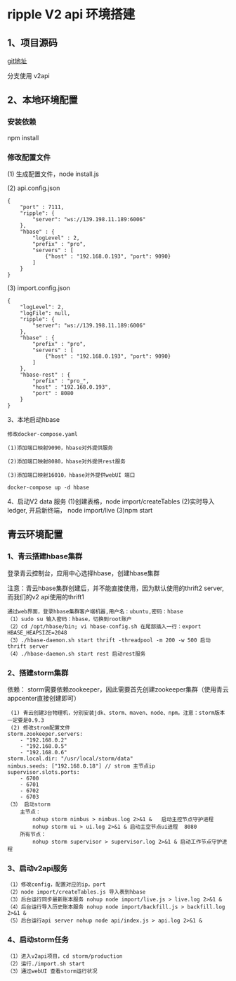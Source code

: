 # ripple V2 api 环境搭建

## 1、项目源码

 [git地址](https://github.com/peersafe/rippled-historical-database) 
 
 分支使用 v2api
 
## 2、本地环境配置

### 安装依赖
npm install

### 修改配置文件
(1) 生成配置文件，node install.js

(2) api.config.json

```
{
	"port" : 7111,
	"ripple": {
		"server": "ws://139.198.11.189:6006"
	},
	"hbase" : {
		"logLevel" : 2,
		"prefix" : "pro",
		"servers" : [
			{"host" : "192.168.0.193", "port": 9090}
		]
	}
}
```

(3) import.config.json

```
{
	"logLevel": 2,
	"logFile": null,
	"ripple": {
		"server": "ws://139.198.11.189:6006"
	},
	"hbase" : {
		"prefix" : "pro",
		"servers" : [
			{"host" : "192.168.0.193", "port": 9090}
		]
	},
	"hbase-rest" : {
		"prefix" : "pro_",
		"host" : "192.168.0.193",
		"port" : 8080
	}
}
```

3、本地启动hbase

```
修改docker-compose.yaml

(1)添加端口映射9090，hbase对外提供服务

(2)添加端口映射8080，hbase对外提供rest服务

(3)添加端口映射16010，hbase对外提供webUI 端口

docker-compose up -d hbase
```

4、启动V2 data 服务
(1)创建表格，node import/createTables
(2)实时导入ledger, 开启新终端， node import/live
(3)npm start
 
## 青云环境配置

### 1、青云搭建hbase集群

登录青云控制台，应用中心选择hbase，创建hbase集群


注意：青云hbase集群创建后，并不能直接使用，因为默认使用的thrift2 server, 而我们的v2 api使用的thrift1

```
通过web界面，登录hbase集群客户端机器,用户名：ubuntu,密码：hbase
（1）sudo su 输入密码：hbase，切换到root账户
（2）cd /opt/hbase/bin; vi hbase-config.sh 在尾部插入一行：export HBASE_HEAPSIZE=2048
（3）./hbase-daemon.sh start thrift -threadpool -m 200 -w 500 启动thrift server
（4）./hbase-daemon.sh start rest 启动rest服务
```
### 2、搭建storm集群

依赖： storm需要依赖zookeeper，因此需要首先创建zookeeper集群（使用青云appcenter直接创建即可）

```
 (1) 青云创建3台物理机，分别安装jdk、storm、maven、node、npm。注意：storm版本一定要是0.9.3
 (2) 修改strom配置文件
storm.zookeeper.servers:
	- "192.168.0.2"
	- "192.168.0.5"
	- "192.168.0.6"
storm.local.dir: "/usr/local/storm/data"
nimbus.seeds: ["192.168.0.18"] // strom 主节点ip
supervisor.slots.ports:
	- 6700
	- 6701
	- 6702
	- 6703
（3） 启动storm
	主节点：
		nohup storm nimbus > nimbus.log 2>&1 &   启动主控节点守护进程
		nohup storm ui > ui.log 2>&1 & 启动主空节点ui进程  8080
	所有节点：
		nohup storm supervisor > supervisor.log 2>&1 & 启动工作节点守护进程
```

### 3、启动v2api服务

```
（1）修改config，配置对应的ip，port
（2）node import/createTables.js 导入表到hbase
（3）后台运行同步最新账本服务 nohup node import/live.js > live.log 2>&1 &
（4）后台运行导入历史账本服务 nohup node import/backfill.js > backfill.log 2>&1 &
（5）后台运行api server nohup node api/index.js > api.log 2>&1 &
```

### 4、启动storm任务

```
（1）进入v2api项目，cd storm/production
（2）运行./import.sh start
（3）通过webUI 查看storm运行状况
```